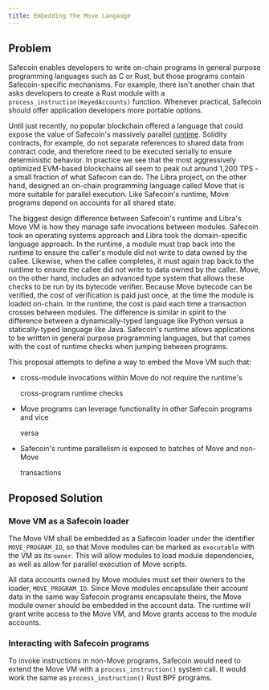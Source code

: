 ```yaml
---
title: Embedding the Move Langauge
---
```


## Problem

Safecoin enables developers to write on-chain programs in general purpose programming languages such as C or Rust, but those programs contain Safecoin-specific mechanisms. For example, there isn't another chain that asks developers to create a Rust module with a `process_instruction(KeyedAccounts)` function. Whenever practical, Safecoin should offer application developers more portable options.

Until just recently, no popular blockchain offered a language that could expose the value of Safecoin's massively parallel [runtime](../validator/runtime.md). Solidity contracts, for example, do not separate references to shared data from contract code, and therefore need to be executed serially to ensure deterministic behavior. In practice we see that the most aggressively optimized EVM-based blockchains all seem to peak out around 1,200 TPS - a small fraction of what Safecoin can do. The Libra project, on the other hand, designed an on-chain programming language called Move that is more suitable for parallel execution. Like Safecoin's runtime, Move programs depend on accounts for all shared state.

The biggest design difference between Safecoin's runtime and Libra's Move VM is how they manage safe invocations between modules. Safecoin took an operating systems approach and Libra took the domain-specific language approach. In the runtime, a module must trap back into the runtime to ensure the caller's module did not write to data owned by the callee. Likewise, when the callee completes, it must again trap back to the runtime to ensure the callee did not write to data owned by the caller. Move, on the other hand, includes an advanced type system that allows these checks to be run by its bytecode verifier. Because Move bytecode can be verified, the cost of verification is paid just once, at the time the module is loaded on-chain. In the runtime, the cost is paid each time a transaction crosses between modules. The difference is similar in spirit to the difference between a dynamically-typed language like Python versus a statically-typed language like Java. Safecoin's runtime allows applications to be written in general purpose programming languages, but that comes with the cost of runtime checks when jumping between programs.

This proposal attempts to define a way to embed the Move VM such that:

- cross-module invocations within Move do not require the runtime's

  cross-program runtime checks

- Move programs can leverage functionality in other Safecoin programs and vice

  versa

- Safecoin's runtime parallelism is exposed to batches of Move and non-Move

  transactions

## Proposed Solution

### Move VM as a Safecoin loader

The Move VM shall be embedded as a Safecoin loader under the identifier `MOVE_PROGRAM_ID`, so that Move modules can be marked as `executable` with the VM as its `owner`. This will allow modules to load module dependencies, as well as allow for parallel execution of Move scripts.

All data accounts owned by Move modules must set their owners to the loader, `MOVE_PROGRAM_ID`. Since Move modules encapsulate their account data in the same way Safecoin programs encapsulate theirs, the Move module owner should be embedded in the account data. The runtime will grant write access to the Move VM, and Move grants access to the module accounts.

### Interacting with Safecoin programs

To invoke instructions in non-Move programs, Safecoin would need to extend the Move VM with a `process_instruction()` system call. It would work the same as `process_instruction()` Rust BPF programs.
